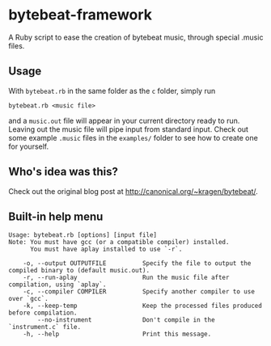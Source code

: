 bytebeat-framework
===
A Ruby script to ease the creation of bytebeat music, through special .music files.

Usage
---
With `bytebeat.rb` in the same folder as the `c` folder, simply run

    bytebeat.rb <music file>

and a `music.out` file will appear in your current directory ready to run. Leaving out the music file will pipe input from standard input. Check out some example `.music` files in the `examples/` folder to see how to create one for yourself.

Who's idea was this?
---
Check out the original blog post at http://canonical.org/~kragen/bytebeat/.

Built-in help menu
---
```
Usage: bytebeat.rb [options] [input file]
Note: You must have gcc (or a compatible compiler) installed.
      You must have aplay installed to use `-r`.

    -o, --output OUTPUTFILE          Specify the file to output the compiled binary to (default music.out).
    -r, --run-aplay                  Run the music file after compilation, using `aplay`.
    -c, --compiler COMPILER          Specify another compiler to use over `gcc`.
    -k, --keep-temp                  Keep the processed files produced before compilation.
        --no-instrument              Don't compile in the `instrument.c` file.
    -h, --help                       Print this message.
```
